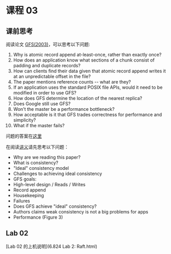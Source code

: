 # 课程 03

## 课前思考

阅读论文 [GFS(2003)](gfs.pdf)，可以思考以下问题:

1. Why is atomic record append at-least-once, rather than exactly once?
1. How does an application know what sections of a chunk consist of padding and duplicate records?
1. How can clients find their data given that atomic record append writes it at an unpredictable offset in the file?
1. The paper mentions reference counts -- what are they?
1. If an application uses the standard POSIX file APIs, would it need to be modified in order to use GFS?
1. How does GFS determine the location of the nearest replica?
1. Does Google still use GFS?
1. Won't the master be a performance bottleneck?
1. How acceptable is it that GFS trades correctness for performance and simplicity?
1. What if the master fails?

问题的答案在[这里](gfs-faq.txt.md)

在阅读[讲义](l-gfs-short.txt.md)请先思考以下问题：

- Why are we reading this paper?
- What is consistency?
- "Ideal" consistency model
- Challenges to achieving ideal consistency
- GFS goals:
- High-level design / Reads / Writes
- Record append
- Housekeeping
- Failures
- Does GFS achieve "ideal" consistency?
- Authors claims weak consistency is not a big problems for apps
- Performance (Figure 3)

## Lab 02

[Lab 02 的上机说明](6.824 Lab 2: Raft.html)